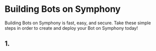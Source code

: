 # Building Bots on Symphony

Building Bots on Symphony is fast, easy, and secure.  Take these simple steps in order to create and deploy your Bot on Symphony today!

## 1.   

